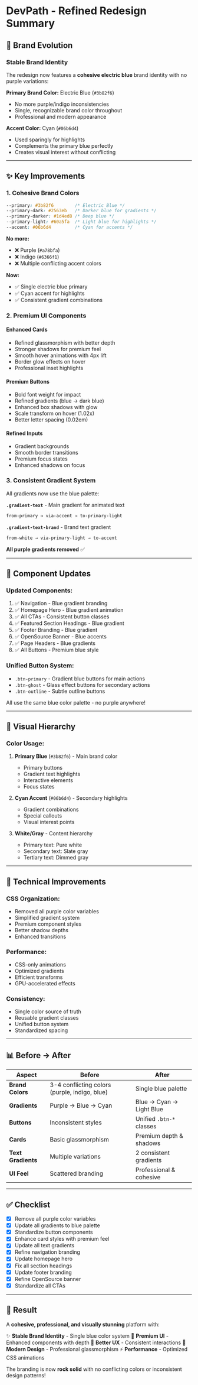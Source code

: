 # DevPath - Refined Redesign Summary

## 🎨 Brand Evolution

### Stable Brand Identity

The redesign now features a **cohesive electric blue** brand identity with no purple variations:

**Primary Brand Color:** Electric Blue (`#3b82f6`)

- No more purple/indigo inconsistencies
- Single, recognizable brand color throughout
- Professional and modern appearance

**Accent Color:** Cyan (`#06b6d4`)

- Used sparingly for highlights
- Complements the primary blue perfectly
- Creates visual interest without conflicting

---

## ✨ Key Improvements

### 1. **Cohesive Brand Colors**

```css
--primary: #3b82f6        /* Electric Blue */
--primary-dark: #2563eb   /* Darker blue for gradients */
--primary-darker: #1d4ed8 /* Deep blue */
--primary-light: #60a5fa  /* Light blue for highlights */
--accent: #06b6d4         /* Cyan for accents */
```

**No more:**

- ❌ Purple (`#a78bfa`)
- ❌ Indigo (`#6366f1`)
- ❌ Multiple conflicting accent colors

**Now:**

- ✅ Single electric blue primary
- ✅ Cyan accent for highlights
- ✅ Consistent gradient combinations

### 2. **Premium UI Components**

#### **Enhanced Cards**

- Refined glassmorphism with better depth
- Stronger shadows for premium feel
- Smooth hover animations with 4px lift
- Border glow effects on hover
- Professional inset highlights

#### **Premium Buttons**

- Bold font weight for impact
- Refined gradients (blue → dark blue)
- Enhanced box shadows with glow
- Scale transform on hover (1.02x)
- Better letter spacing (0.02em)

#### **Refined Inputs**

- Gradient backgrounds
- Smooth border transitions
- Premium focus states
- Enhanced shadows on focus

### 3. **Consistent Gradient System**

All gradients now use the blue palette:

**`.gradient-text`** - Main gradient for animated text

```css
from-primary → via-accent → to-primary-light
```

**`.gradient-text-brand`** - Brand text gradient

```css
from-white → via-primary-light → to-accent
```

**All purple gradients removed** ✅

---

## 🎯 Component Updates

### **Updated Components:**

1. ✅ Navigation - Blue gradient branding
2. ✅ Homepage Hero - Blue gradient animation
3. ✅ All CTAs - Consistent button classes
4. ✅ Featured Section Headings - Blue gradient
5. ✅ Footer Branding - Blue gradient
6. ✅ OpenSource Banner - Blue accents
7. ✅ Page Headers - Blue gradients
8. ✅ All Buttons - Premium blue style

### **Unified Button System:**

- `.btn-primary` - Gradient blue buttons for main actions
- `.btn-ghost` - Glass effect buttons for secondary actions
- `.btn-outline` - Subtle outline buttons

All use the same blue color palette - no purple anywhere!

---

## 🎨 Visual Hierarchy

### **Color Usage:**

1. **Primary Blue** (`#3b82f6`) - Main brand color

   - Primary buttons
   - Gradient text highlights
   - Interactive elements
   - Focus states

2. **Cyan Accent** (`#06b6d4`) - Secondary highlights

   - Gradient combinations
   - Special callouts
   - Visual interest points

3. **White/Gray** - Content hierarchy
   - Primary text: Pure white
   - Secondary text: Slate gray
   - Tertiary text: Dimmed gray

---

## 🚀 Technical Improvements

### **CSS Organization:**

- Removed all purple color variables
- Simplified gradient system
- Premium component styles
- Better shadow depths
- Enhanced transitions

### **Performance:**

- CSS-only animations
- Optimized gradients
- Efficient transforms
- GPU-accelerated effects

### **Consistency:**

- Single color source of truth
- Reusable gradient classes
- Unified button system
- Standardized spacing

---

## 📊 Before → After

| Aspect             | Before                                        | After                    |
| ------------------ | --------------------------------------------- | ------------------------ |
| **Brand Colors**   | 3-4 conflicting colors (purple, indigo, blue) | Single blue palette      |
| **Gradients**      | Purple → Blue → Cyan                          | Blue → Cyan → Light Blue |
| **Buttons**        | Inconsistent styles                           | Unified `.btn-*` classes |
| **Cards**          | Basic glassmorphism                           | Premium depth & shadows  |
| **Text Gradients** | Multiple variations                           | 2 consistent gradients   |
| **UI Feel**        | Scattered branding                            | Professional & cohesive  |

---

## ✅ Checklist

- [x] Remove all purple color variables
- [x] Update all gradients to blue palette
- [x] Standardize button components
- [x] Enhance card styles with premium feel
- [x] Update all text gradients
- [x] Refine navigation branding
- [x] Update homepage hero
- [x] Fix all section headings
- [x] Update footer branding
- [x] Refine OpenSource banner
- [x] Standardize all CTAs

---

## 🎉 Result

A **cohesive, professional, and visually stunning** platform with:

✨ **Stable Brand Identity** - Single blue color system
🎨 **Premium UI** - Enhanced components with depth
🚀 **Better UX** - Consistent interactions
💎 **Modern Design** - Professional glassmorphism
⚡ **Performance** - Optimized CSS animations

The branding is now **rock solid** with no conflicting colors or inconsistent design patterns!
